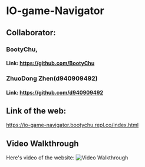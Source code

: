 # IO-game-Navigator
## Collaborator: 
### BootyChu, 
#### Link: https://github.com/BootyChu
### ZhuoDong Zhen(d940909492)
#### Link: https://github.com/d940909492

## Link of the web:
https://io-game-navigator.bootychu.repl.co/index.html

## Video Walkthrough
Here's video of the website:
<img src='walkthrough.gif' title='Video Walkthrough' width='' alt='Video Walkthrough' />
